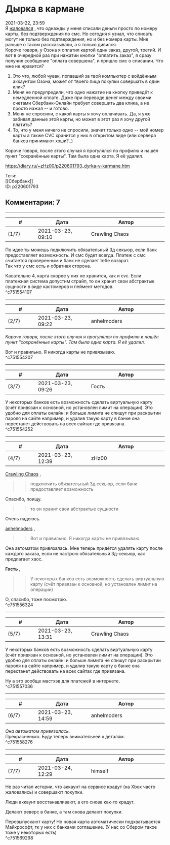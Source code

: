 Дырка в кармане
===============

  
2021-03-22, 23:59  
 Я  [жаловался](Yendorian%20Express)  , что однажды у меня списали деньги просто по номеру карты, без подтверждения по смс. Но сегодня я узнал, что списать могут не только без подтверждения, но и без номера карты. Мне раньше о таком рассказывали, а я только дивился.   
 Короче говоря, у Озона я оплатил картой один заказ, другой, третий. И вот в очередной раз при нажатии кнопки "оплатить заказ", я сразу получил сообщение "оплата совершена", и пришло смс о списании. Что мне не нравится?   
   
 1. Это что, любой чувак, попавший за твой компьютер с войдённым аккаунтом Озона, может от твоего лица покупки совершать в один клик?   
 2. Меня не предупредили, что одно нажатие на кнопку приведёт к немедленной оплате. Даже при переводе денег между своими счетами Сбербанк-Онлайн требует совершить два клика, а не просто нажал -- и готово.   
 3. Меня не спросили, с какой карты я хочу оплачивать. Да, я уже забивал данные этой карты, но может в этот раз я хочу другой платить?   
 4. То, что у меня ничего не спросили, значит только одно -- мой номер карты а также CVC хранится у них в открытом виде (или сервера банков принимают хэши?..)   
   
 Короче говоря, после этого случая я прогулялся по профилю и нашёл пункт "сохранённые карты". Там была одна карта. Я её удалил.   
  
<https://diary.ru/~zHz00/p220601793_dyrka-v-karmane.htm>  
  
Теги:  
[[Сбербанк]]  
ID: p220601793  


Комментарии: 7
--------------

  


---



|         #         |              Дата              |                     Автор                     |           ID           |
| --- | --- | --- | --- |
| (1/7) | 2021-03-23, 09:10 | Crawling Chaos | c751554107 |

  
 По идее ты можешь подключить обязательный 3д секьюр, если банк предоставляет возможность. И смс будет всегда. Платеж с смс считается проверенным и банк не сделает тебе возврат.   
 Так что у смс есть и обратная сторона.   
   
 Касательно 4, карта скорее у них не хранится, как и cvc. Если платежная система допустим страйп, то он хранит свои абстрактые сущности в виде кастомеров и пеймент методов.   
 ^c751554107

---



|         #         |              Дата              |                     Автор                     |           ID           |
| --- | --- | --- | --- |
| (2/7) | 2021-03-23, 09:22 | anhelmoders | c751554207 |

  
  *Короче говоря, после этого случая я прогулялся по профилю и нашёл пункт "сохранённые карты". Там была одна карта. Я её удалил.*    
   
 Вот и правильно. Я никогда карты не привязываю.   
 ^c751554207

---



|         #         |              Дата              |                     Автор                     |           ID           |
| --- | --- | --- | --- |
| (3/7) | 2021-03-23, 09:26 | Гость | c751554252 |

  
 У некоторых банков есть возможность сделать виртуальную карту (счёт привязан к основной, но установлен лимит на операции). Это удобно для оплаты онлайн: и больше лимита не спишут при раскрытии пароля на сайте например, и удалив такую карту в банке она перестанет действовать на всех сайтах где привязана.   
 ^c751554252

---



|         #         |              Дата              |                     Автор                     |           ID           |
| --- | --- | --- | --- |
| (4/7) | 2021-03-23, 12:39 | zHz00 | c751556324 |

  
  [Crawling Chaos](http://degozaru.diary.ru "Фундаментальная ошибка атрибуции")  ,   
 >>подключить обязательный 3д секьюр, если банк предоставляет возможность   
   
 Спасибо, поищу.   
   
 >>то он хранит свои абстрактые сущности   
   
 Очень надеюсь.   
   
  [anhelmoders](http://anhelmoders.diary.ru "No plans. Only wonders.")  ,   
   
 >>Вот и правильно. Я никогда карты не привязываю.   
   
 Она автоматом привязалась. Мне теперь придётся удалять карту после каждого заказа, если не настрою обязательный 3д-секьюр, как предлагает хаос.   
   
  **Гость**  ,   
   
 >>У некоторых банков есть возможность сделать виртуальную карту (счёт привязан к основной, но установлен лимит на операции)   
   
 О, спасибо, тоже посмотрю.   
 ^c751556324

---



|         #         |              Дата              |                     Автор                     |           ID           |
| --- | --- | --- | --- |
| (5/7) | 2021-03-23, 13:31 | Crawling Chaos | c751557036 |

  
  У некоторых банков есть возможность сделать виртуальную карту (счёт привязан к основной, но установлен лимит на операции). Это удобно для оплаты онлайн: и больше лимита не спишут при раскрытии пароля на сайте например, и удалив такую карту в банке она перестанет действовать на всех сайтах где привязана.    
   
 Ну а это вообще мастхэв для платежей в интернете.   
 ^c751557036

---



|         #         |              Дата              |                     Автор                     |           ID           |
| --- | --- | --- | --- |
| (6/7) | 2021-03-23, 14:59 | anhelmoders | c751558276 |

  
  *Она автоматом привязалась.*    
 Прекрасненько. Буду теперь внимательней к деталям.   
 ^c751558276

---



|         #         |              Дата              |                     Автор                     |           ID           |
| --- | --- | --- | --- |
| (7/7) | 2021-03-24, 12:29 | himself | c751569298 |

  
 Не раз читал истории, что аккаунт на сервисе крадут (на Xbox часто жаловались) и совершают покупки.   
   
 Люди аккаунт восстанавливают, а его снова как-то крадут.   
   
 Делают реверс в банке, а там снова делают покупки.   
   
 Перевыпускают карту! Но новая карта автоматически подхватывается Майкрософт, тк у них с банками соглашение. (У нас со Сбером такое тоже у некоторых есть)   
 ^c751569298
